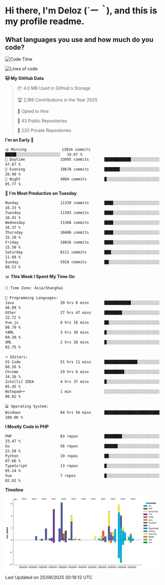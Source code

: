 # **Hi there, I'm Deloz (*´ー｀*), and this is my profile readme.**

## **What languages you use and how much do you code?**

<!--START_SECTION:waka-->
![Code Time](http://img.shields.io/badge/Code%20Time-7%2C257%20hrs%2038%20mins-blue)

![Lines of code](https://img.shields.io/badge/From%20Hello%20World%20I%27ve%20Written-52.6%20million%20lines%20of%20code-blue)

**🐱 My GitHub Data** 

> 📦 4.0 MB Used in GitHub's Storage 
 > 
> 🏆 2,186 Contributions in the Year 2025
 > 
> 💼 Opted to Hire
 > 
> 📜 43 Public Repositories 
 > 
> 🔑 220 Private Repositories 
 > 
**I'm an Early 🐤** 

```text
🌞 Morning                13654 commits       █████░░░░░░░░░░░░░░░░░░░░   19.67 % 
🌆 Daytime                33095 commits       ████████████░░░░░░░░░░░░░   47.67 % 
🌃 Evening                18678 commits       ███████░░░░░░░░░░░░░░░░░░   26.90 % 
🌙 Night                  4004 commits        █░░░░░░░░░░░░░░░░░░░░░░░░   05.77 % 
```
📅 **I'm Most Productive on Tuesday** 

```text
Monday                   11339 commits       ████░░░░░░░░░░░░░░░░░░░░░   16.33 % 
Tuesday                  11393 commits       ████░░░░░░░░░░░░░░░░░░░░░   16.41 % 
Wednesday                11368 commits       ████░░░░░░░░░░░░░░░░░░░░░   16.37 % 
Thursday                 10486 commits       ████░░░░░░░░░░░░░░░░░░░░░   15.10 % 
Friday                   10816 commits       ████░░░░░░░░░░░░░░░░░░░░░   15.58 % 
Saturday                 8111 commits        ███░░░░░░░░░░░░░░░░░░░░░░   11.68 % 
Sunday                   5918 commits        ██░░░░░░░░░░░░░░░░░░░░░░░   08.52 % 
```


📊 **This Week I Spent My Time On** 

```text
🕑︎ Time Zone: Asia/Shanghai

💬 Programming Languages: 
Java                     39 hrs 8 mins       ████████████░░░░░░░░░░░░░   46.09 % 
Other                    27 hrs 47 mins      ████████░░░░░░░░░░░░░░░░░   32.72 % 
Vue.js                   8 hrs 18 mins       ██░░░░░░░░░░░░░░░░░░░░░░░   09.79 % 
YAML                     3 hrs 39 mins       █░░░░░░░░░░░░░░░░░░░░░░░░   04.30 % 
XML                      2 hrs 20 mins       █░░░░░░░░░░░░░░░░░░░░░░░░   02.75 % 

🔥 Editors: 
VS Code                  51 hrs 11 mins      ███████████████░░░░░░░░░░   60.26 % 
Chrome                   29 hrs 6 mins       █████████░░░░░░░░░░░░░░░░   34.26 % 
IntelliJ IDEA            4 hrs 37 mins       █░░░░░░░░░░░░░░░░░░░░░░░░   05.45 % 
Notepad++                1 min               ░░░░░░░░░░░░░░░░░░░░░░░░░   00.02 % 

💻 Operating System: 
Windows                  84 hrs 56 mins      █████████████████████████   100.00 % 
```

**I Mostly Code in PHP** 

```text
PHP                      83 repos            ████████░░░░░░░░░░░░░░░░░   33.47 % 
Go                       56 repos            ██████░░░░░░░░░░░░░░░░░░░   22.58 % 
Python                   19 repos            ██░░░░░░░░░░░░░░░░░░░░░░░   07.66 % 
TypeScript               13 repos            █░░░░░░░░░░░░░░░░░░░░░░░░   05.24 % 
Vue                      7 repos             █░░░░░░░░░░░░░░░░░░░░░░░░   02.82 % 
```



**Timeline**

![Lines of Code chart](https://raw.githubusercontent.com/deloz/deloz/main/assets/bar_graph.png)


 Last Updated on 25/08/2025 00:16:12 UTC
<!--END_SECTION:waka-->
